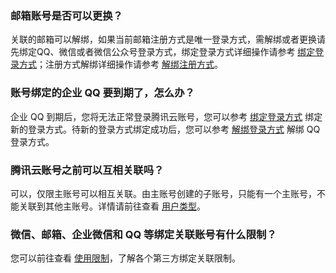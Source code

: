 ### 邮箱账号是否可以更换？
关联的邮箱可以解绑，如果当前邮箱注册方式是唯一登录方式，需解绑或者更换请先绑定QQ、微信或者微信公众号登录方式，绑定登录方式详细操作请参考 [绑定登录方式](https://cloud.tencent.com/document/product/378/14608)；注册方式解绑详细操作请参考 [解绑注册方式](https://cloud.tencent.com/document/product/378/53911)。

### 账号绑定的企业 QQ 要到期了，怎么办？
企业 QQ 到期后，您将无法正常登录腾讯云账号，您可以参考 [绑定登录方式](https://cloud.tencent.com/document/product/378/14608) 绑定新的登录方式。待新的登录方式绑定成功后，您可以参考  [解绑登录方式](https://cloud.tencent.com/document/product/378/14609#.E8.A7.A3.E7.BB.91-qq) 解绑 QQ 登录方式。


### 腾讯云账号之前可以互相关联吗？
可以，仅限主账号可以相互关联。由主账号创建的子账号，只能有一个主账号，不能关联到其他主账号。详情请前往查看 [用户类型](https://cloud.tencent.com/document/product/598/13665)。


### 微信、邮箱、企业微信和 QQ 等绑定关联账号有什么限制？
您可以前往查看 [使用限制](https://cloud.tencent.com/document/product/378/49212)，了解各个第三方绑定关联限制。
